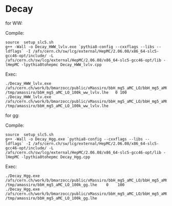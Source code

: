 Decay
====

for WW:

Compile:

    source  setup_slc5.sh 
    g++ -Wall -o Decay_HWW_lvlv.exe `pythia8-config --cxxflags --libs --ldflags` -I /afs/cern.ch/sw/lcg/external/HepMC/2.06.08/x86_64-slc5-gcc46-opt/include/ -L /afs/cern.ch/sw/lcg/external/HepMC/2.06.08/x86_64-slc5-gcc46-opt/lib -lHepMC -lpythia8tohepmc Decay_HWW_lvlv.cpp

Exec:

    ./Decay_HWW_lvlv.exe /afs/cern.ch/work/b/bmarzocc/public/xMassiro/bbH_mg5_aMC_LO/bbH_mg5_aMC_LO_100k.lhe /tmp/amassiro/bbH_mg5_aMC_LO_100k_ww_lvlv.lhe   0 100
    ./Decay_HWW_lvlv.exe /afs/cern.ch/work/b/bmarzocc/public/xMassiro/bbH_mg5_aMC_LO/bbH_mg5_aMC_LO_100k.lhe /tmp/amassiro/bbH_mg5_aMC_LO_100k_ww_lvlv.lhe


for gg:

Compile:

    source  setup_slc5.sh 
    g++ -Wall -o Decay_Hgg.exe `pythia8-config --cxxflags --libs --ldflags` -I /afs/cern.ch/sw/lcg/external/HepMC/2.06.08/x86_64-slc5-gcc46-opt/include/ -L /afs/cern.ch/sw/lcg/external/HepMC/2.06.08/x86_64-slc5-gcc46-opt/lib -lHepMC -lpythia8tohepmc Decay_Hgg.cpp

Exec:

    ./Decay_Hgg.exe /afs/cern.ch/work/b/bmarzocc/public/xMassiro/bbH_mg5_aMC_LO/bbH_mg5_aMC_LO_100k.lhe /tmp/amassiro/bbH_mg5_aMC_LO_100k_gg.lhe    0    100
    ./Decay_Hgg.exe /afs/cern.ch/work/b/bmarzocc/public/xMassiro/bbH_mg5_aMC_LO/bbH_mg5_aMC_LO_100k.lhe /tmp/amassiro/bbH_mg5_aMC_LO_100k_gg.lhe



